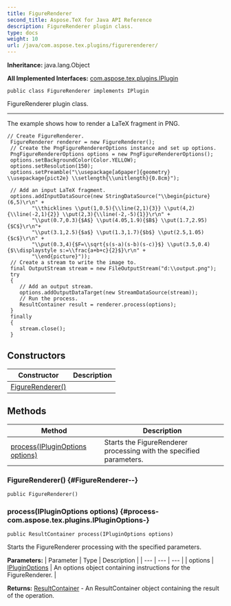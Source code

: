 ```yaml
---
title: FigureRenderer
second_title: Aspose.TeX for Java API Reference
description: FigureRenderer plugin class.
type: docs
weight: 10
url: /java/com.aspose.tex.plugins/figurerenderer/
---
```

**Inheritance:**
java.lang.Object

**All Implemented Interfaces:**
[com.aspose.tex.plugins.IPlugin](../../com.aspose.tex.plugins/iplugin)
```
public class FigureRenderer implements IPlugin
```

FigureRenderer plugin class.

--------------------

The example shows how to render a LaTeX fragment in PNG.

```
// Create FigureRenderer.
 FigureRenderer renderer = new FigureRenderer();
 // Create the PngFigureRendererOptions instance and set up options.
 PngFigureRendererOptions options = new PngFigureRendererOptions();
 options.setBackgroundColor(Color.YELLOW);
 options.setResolution(150);
 options.setPreamble("\\usepackage[a6paper]{geometry} \\usepackage{pict2e} \\setlength{\\unitlength}{0.8cm}");
 
 // Add an input LaTeX fragment.
 options.addInputDataSource(new StringDataSource("\\begin{picture}(6,5)\r\n" +
 		"\\thicklines \\put(1,0.5){\\line(2,1){3}} \\put(4,2){\\line(-2,1){2}} \\put(2,3){\\line(-2,-5){1}}\r\n" +
 		"\\put(0.7,0.3){$A$} \\put(4.05,1.9){$B$} \\put(1.7,2.95){$C$}\r\n"+
 		"\\put(3.1,2.5){$a$} \\put(1.3,1.7){$b$} \\put(2.5,1.05){$c$}\r\n" +
 		"\\put(0.3,4){$F=\\sqrt{s(s-a)(s-b)(s-c)}$} \\put(3.5,0.4){$\\displaystyle s:=\\frac{a+b+c}{2}$}\r\n" +
 		"\\end{picture}"));
 // Create a stream to write the image to.
 final OutputStream stream = new FileOutputStream("d:\\output.png");
 try
 {
 	// Add an output stream.
 	options.addOutputDataTarget(new StreamDataSource(stream));
 	// Run the process.
 	ResultContainer result = renderer.process(options);
 }
 finally
 {
 	stream.close();
 }
```
## Constructors

| Constructor | Description |
| --- | --- |
| [FigureRenderer()](#FigureRenderer--) |  |
## Methods

| Method | Description |
| --- | --- |
| [process(IPluginOptions options)](#process-com.aspose.tex.plugins.IPluginOptions-) | Starts the FigureRenderer processing with the specified parameters. |
### FigureRenderer() {#FigureRenderer--}
```
public FigureRenderer()
```


### process(IPluginOptions options) {#process-com.aspose.tex.plugins.IPluginOptions-}
```
public ResultContainer process(IPluginOptions options)
```


Starts the FigureRenderer processing with the specified parameters.

**Parameters:**
| Parameter | Type | Description |
| --- | --- | --- |
| options | [IPluginOptions](../../com.aspose.tex.plugins/ipluginoptions) | An options object containing instructions for the FigureRenderer. |

**Returns:**
[ResultContainer](../../com.aspose.tex.plugins/resultcontainer) - An  ResultContainer  object containing the result of the operation.
